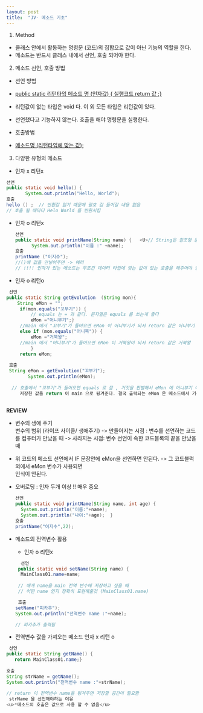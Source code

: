 ```yaml
---
layout: post
title:  "JV- 메소드 기초"
---
```


1. Method  
  - 클래스 안에서 활동하는 명령문 (코드)의 집합으로 값이 아닌 기능의 역할을 한다.
  - 메소드는 반드시 클래스 내에서 선언, 호출 되어야 한다.
  
2. 메소드 선언, 호출 방법  
  - 선언 방법
  - <u>public static 리턴타입 메소드 명 (인자값) { 실행코드 return 값 ;}</u>  
  - 리턴값이 없는 타입은 void 다. 이 외 모든 타입은 리턴값이 있다.  
  - 선언했다고 기능하지 않는다. 호출을 해야 명령문을 실행한다.
    
  - 호출방법  
  - <u>메소드명 (리턴타입에 맞는 값);</u>  
    
3. 다양한 유형의 메소드   
 - 인자 x 리턴x   
 ```java  
 선언   
 public static void hello() {
		System.out.println("Hello, World");  
 호출  
 hello () ;  // 반환값 없기 때문에 괄호 값 들어갈 내용 없음  
 // 호출 될 때마다 Helo World 를 반환시킴
 ```    
- 인자 o 리턴x  
  ```java  
  선언
  public static void printName(String name) {   <U>// String은 참조형 문자열 변수이다!!</U>
		System.out.println("이름 :" +name);  
  호출  
  printName ("이지수");  
  //()에 값을 안넣어주면 -> 에러  
  // !!!! 인자가 있는 메소드는 무조건 데이터 타입에 맞는 값이 있는 호출을 해주어야 한다. !!!!
  ```  
    
- 인자 o 리턴o  
```java  
 선언
public static String getEvolution  (String mon){
	String eMon = "";
	 if(mon.equals("꼬부기")) {
		 // equals 는 = 과 같다. 문자열은 equals 를 쓰는게 좋다
		 eMon ="어니부기";}
	 //main 에서 "꼬부기"가 들어오면 eMon 이 어니부기가 되서 return 값은 어니부기
	 else if (mon.equals("어니북")) {
		 eMon ="거북왕";
     //main 에서 "어니부기"가 들어오면 eMon 이 거북왕이 되서 return 값은 거북왕
		 }
	 return eMon;   
   
 호출  
 String eMon = getEvolution("꼬부기");
		System.out.println(eMon);  
      
  // 호출에서 "꼬부기"가 들어오면 equals 로 참 , 거짓을 판별해서 eMon 에 어니부기 아니면 거북왕을 저장한다.   
     저장한 값을 return 이 main 으로 튕겨준다. 결국 출력되는 eMon 은 메소드에서 기능한 값이 출력된다.
 
 ```    
 **REVIEW**  
   - 변수의 생애 주기  
     변수의 범위 (라이프 사이클/ 생애주기)
-> 만들어지는 시점 : 변수를 선언하는 코드를 컴퓨터가 만났을 때
-> 사라지는 시점: 변수 선언이 속한 코드블록의 끝을 만났을 때  
  
   -  위 코드의 메소드 선언에서 IF 문장안에 eMon을 선언하면 안된다. -> 그 코드블럭 외에서 eMon 변수가 사용되면  
 인식이 안된다. 
     
- 오버로딩 : 인자 두개 이상  !! 매우 중요
  ```java  
  선언
  public static void printName(String name, int age) {
	System.out.println("이름:"+name);	
	System.out.println("나이:"+age);	}  
  호출  
  printName("이지수",22); 
  ```  
    
- 메소드의 전역변수 활용  
  - 인자 o 리턴x  
  ```java   
    선언
   public static void setName(String name) {
	MainClass01.name=name;    
    
   // 매개 name을 main 전역 변수에 저장하고 싶을 때  
   // 어떤 name 인지 정확히 표현해줄것 (MainClass01.name) 
  
   호출  
  setName("피카추");  
  System.out.println("전역변수 name :"+name);  
  
  // 피카추가 출력됨  
  ```    
  
 - 전역변수 값을 가져오는 메소드 인자 x 리턴 o   
  ```java  
   선언
  public static String getName() {	
	 return MainClass01.name;}    
   
  호출  
  String strName = getName();
 System.out.println("전역변수 name :"+strName);  
      
  // return 이 전역변수 name을 튕겨주면 저장할 공간이 필요함   
   strName 을 선언해야하는 이유
  <u>*메소드의 호출은 값으로 사용 할 수 없음</u>  
  ``` 
 
  


  
  
  
  
  
  
  
